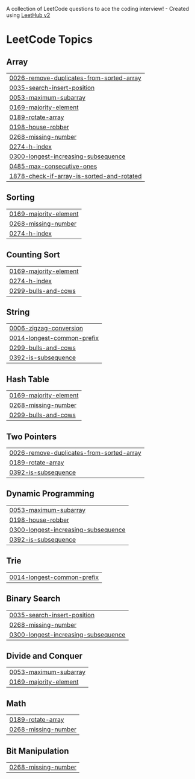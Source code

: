 A collection of LeetCode questions to ace the coding interview! - Created using [LeetHub v2](https://github.com/arunbhardwaj/LeetHub-2.0)
<!---LeetCode Topics Start-->
# LeetCode Topics
## Array
|  |
| ------- |
| [0026-remove-duplicates-from-sorted-array](https://github.com/bidisha-15/dsa-bidisha/tree/master/0026-remove-duplicates-from-sorted-array) |
| [0035-search-insert-position](https://github.com/bidisha-15/dsa-bidisha/tree/master/0035-search-insert-position) |
| [0053-maximum-subarray](https://github.com/bidisha-15/dsa-bidisha/tree/master/0053-maximum-subarray) |
| [0169-majority-element](https://github.com/bidisha-15/dsa-bidisha/tree/master/0169-majority-element) |
| [0189-rotate-array](https://github.com/bidisha-15/dsa-bidisha/tree/master/0189-rotate-array) |
| [0198-house-robber](https://github.com/bidisha-15/dsa-bidisha/tree/master/0198-house-robber) |
| [0268-missing-number](https://github.com/bidisha-15/dsa-bidisha/tree/master/0268-missing-number) |
| [0274-h-index](https://github.com/bidisha-15/dsa-bidisha/tree/master/0274-h-index) |
| [0300-longest-increasing-subsequence](https://github.com/bidisha-15/dsa-bidisha/tree/master/0300-longest-increasing-subsequence) |
| [0485-max-consecutive-ones](https://github.com/bidisha-15/dsa-bidisha/tree/master/0485-max-consecutive-ones) |
| [1878-check-if-array-is-sorted-and-rotated](https://github.com/bidisha-15/dsa-bidisha/tree/master/1878-check-if-array-is-sorted-and-rotated) |
## Sorting
|  |
| ------- |
| [0169-majority-element](https://github.com/bidisha-15/dsa-bidisha/tree/master/0169-majority-element) |
| [0268-missing-number](https://github.com/bidisha-15/dsa-bidisha/tree/master/0268-missing-number) |
| [0274-h-index](https://github.com/bidisha-15/dsa-bidisha/tree/master/0274-h-index) |
## Counting Sort
|  |
| ------- |
| [0169-majority-element](https://github.com/bidisha-15/dsa-bidisha/tree/master/0169-majority-element) |
| [0274-h-index](https://github.com/bidisha-15/dsa-bidisha/tree/master/0274-h-index) |
| [0299-bulls-and-cows](https://github.com/bidisha-15/dsa-bidisha/tree/master/0299-bulls-and-cows) |
## String
|  |
| ------- |
| [0006-zigzag-conversion](https://github.com/bidisha-15/dsa-bidisha/tree/master/0006-zigzag-conversion) |
| [0014-longest-common-prefix](https://github.com/bidisha-15/dsa-bidisha/tree/master/0014-longest-common-prefix) |
| [0299-bulls-and-cows](https://github.com/bidisha-15/dsa-bidisha/tree/master/0299-bulls-and-cows) |
| [0392-is-subsequence](https://github.com/bidisha-15/dsa-bidisha/tree/master/0392-is-subsequence) |
## Hash Table
|  |
| ------- |
| [0169-majority-element](https://github.com/bidisha-15/dsa-bidisha/tree/master/0169-majority-element) |
| [0268-missing-number](https://github.com/bidisha-15/dsa-bidisha/tree/master/0268-missing-number) |
| [0299-bulls-and-cows](https://github.com/bidisha-15/dsa-bidisha/tree/master/0299-bulls-and-cows) |
## Two Pointers
|  |
| ------- |
| [0026-remove-duplicates-from-sorted-array](https://github.com/bidisha-15/dsa-bidisha/tree/master/0026-remove-duplicates-from-sorted-array) |
| [0189-rotate-array](https://github.com/bidisha-15/dsa-bidisha/tree/master/0189-rotate-array) |
| [0392-is-subsequence](https://github.com/bidisha-15/dsa-bidisha/tree/master/0392-is-subsequence) |
## Dynamic Programming
|  |
| ------- |
| [0053-maximum-subarray](https://github.com/bidisha-15/dsa-bidisha/tree/master/0053-maximum-subarray) |
| [0198-house-robber](https://github.com/bidisha-15/dsa-bidisha/tree/master/0198-house-robber) |
| [0300-longest-increasing-subsequence](https://github.com/bidisha-15/dsa-bidisha/tree/master/0300-longest-increasing-subsequence) |
| [0392-is-subsequence](https://github.com/bidisha-15/dsa-bidisha/tree/master/0392-is-subsequence) |
## Trie
|  |
| ------- |
| [0014-longest-common-prefix](https://github.com/bidisha-15/dsa-bidisha/tree/master/0014-longest-common-prefix) |
## Binary Search
|  |
| ------- |
| [0035-search-insert-position](https://github.com/bidisha-15/dsa-bidisha/tree/master/0035-search-insert-position) |
| [0268-missing-number](https://github.com/bidisha-15/dsa-bidisha/tree/master/0268-missing-number) |
| [0300-longest-increasing-subsequence](https://github.com/bidisha-15/dsa-bidisha/tree/master/0300-longest-increasing-subsequence) |
## Divide and Conquer
|  |
| ------- |
| [0053-maximum-subarray](https://github.com/bidisha-15/dsa-bidisha/tree/master/0053-maximum-subarray) |
| [0169-majority-element](https://github.com/bidisha-15/dsa-bidisha/tree/master/0169-majority-element) |
## Math
|  |
| ------- |
| [0189-rotate-array](https://github.com/bidisha-15/dsa-bidisha/tree/master/0189-rotate-array) |
| [0268-missing-number](https://github.com/bidisha-15/dsa-bidisha/tree/master/0268-missing-number) |
## Bit Manipulation
|  |
| ------- |
| [0268-missing-number](https://github.com/bidisha-15/dsa-bidisha/tree/master/0268-missing-number) |
<!---LeetCode Topics End-->